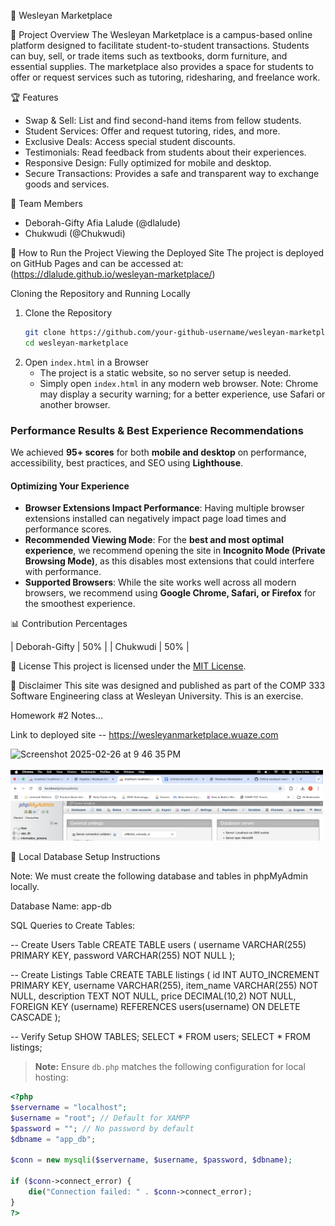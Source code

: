 📌 Wesleyan Marketplace

📢 Project Overview
The Wesleyan Marketplace is a campus-based online platform designed to facilitate student-to-student transactions. Students can buy, sell, or trade items such as textbooks, dorm furniture, and essential supplies. The marketplace also provides a space for students to offer or request services such as tutoring, ridesharing, and freelance work.

🏆 Features
- Swap & Sell: List and find second-hand items from fellow students.
- Student Services: Offer and request tutoring, rides, and more.
- Exclusive Deals: Access special student discounts.
- Testimonials: Read feedback from students about their experiences.
- Responsive Design: Fully optimized for mobile and desktop.
- Secure Transactions: Provides a safe and transparent way to exchange goods and services.

👥 Team Members
- Deborah-Gifty Afia Lalude (@dlalude)
- Chukwudi (@Chukwudi)

🚀 How to Run the Project 
Viewing the Deployed Site
The project is deployed on GitHub Pages and can be accessed at:
(https://dlalude.github.io/wesleyan-marketplace/)

Cloning the Repository and Running Locally
1. Clone the Repository
   ```sh
   git clone https://github.com/your-github-username/wesleyan-marketplace.git
   cd wesleyan-marketplace
   ```
2. Open `index.html` in a Browser
   - The project is a static website, so no server setup is needed.
   - Simply open `index.html` in any modern web browser. Note: Chrome may display a security warning; for a better experience, use Safari or another browser.

### **Performance Results & Best Experience Recommendations**
We achieved **95+ scores** for both **mobile and desktop** on performance, accessibility, best practices, and SEO using **Lighthouse**.

#### **Optimizing Your Experience**
- **Browser Extensions Impact Performance**: Having multiple browser extensions installed can negatively impact page load times and performance scores.
- **Recommended Viewing Mode**: For the **best and most optimal experience**, we recommend opening the site in **Incognito Mode (Private Browsing Mode)**, as this disables most extensions that could interfere with performance.
- **Supported Browsers**: While the site works well across all modern browsers, we recommend using **Google Chrome, Safari, or Firefox** for the smoothest experience.


📊 Contribution Percentages

| Deborah-Gifty     | 50%            |
| Chukwudi          | 50%            |

📜 License
This project is licensed under the [MIT License](LICENSE).

📢 Disclaimer
This site was designed and published as part of the COMP 333 Software Engineering class at Wesleyan University. This is an exercise.


Homework #2 Notes...

Link to deployed site -- https://wesleyanmarketplace.wuaze.com

<img width="633" alt="Screenshot 2025-02-26 at 9 46 35 PM" src="https://github.com/user-attachments/assets/ebcc6823-43a4-4574-afc3-59f470597df5" />
<br> </br>
<img src="webImages/phpboard.png" alt="PHP Board Preview" width="500">


📝 Local Database Setup Instructions

Note: We must create the following database and tables in phpMyAdmin locally.

Database Name: app-db

SQL Queries to Create Tables:

-- Create Users Table
CREATE TABLE users (
    username VARCHAR(255) PRIMARY KEY,
    password VARCHAR(255) NOT NULL
);

-- Create Listings Table
CREATE TABLE listings (
    id INT AUTO_INCREMENT PRIMARY KEY,
    username VARCHAR(255),
    item_name VARCHAR(255) NOT NULL,
    description TEXT NOT NULL,
    price DECIMAL(10,2) NOT NULL,
    FOREIGN KEY (username) REFERENCES users(username) ON DELETE CASCADE
);

-- Verify Setup
SHOW TABLES;
SELECT * FROM users;
SELECT * FROM listings;

> **Note:** Ensure `db.php` matches the following configuration for local hosting:

```php
<?php
$servername = "localhost";
$username = "root"; // Default for XAMPP
$password = ""; // No password by default
$dbname = "app_db";

$conn = new mysqli($servername, $username, $password, $dbname);

if ($conn->connect_error) {
    die("Connection failed: " . $conn->connect_error);
}
?>


